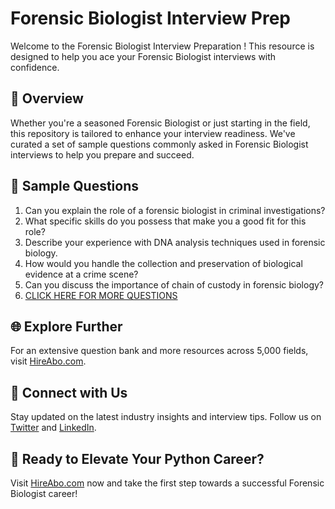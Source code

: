 # Forensic Biologist Interview Prep

Welcome to the Forensic Biologist Interview Preparation ! This resource is designed to help you ace your Forensic Biologist interviews with confidence.

## 🚀 Overview

Whether you're a seasoned Forensic Biologist or just starting in the field, this repository is tailored to enhance your interview readiness. We've curated a set of sample questions commonly asked in Forensic Biologist interviews to help you prepare and succeed.

## 📝 Sample Questions

1. Can you explain the role of a forensic biologist in criminal investigations?
2. What specific skills do you possess that make you a good fit for this role?
3. Describe your experience with DNA analysis techniques used in forensic biology.
4. How would you handle the collection and preservation of biological evidence at a crime scene?
5. Can you discuss the importance of chain of custody in forensic biology?
6. [CLICK HERE FOR MORE QUESTIONS](https://hireabo.com/job/5_1_24/Forensic%20Biologist)

## 🌐 Explore Further

For an extensive question bank and more resources across 5,000 fields, visit [HireAbo.com](https://www.hireabo.com).

## 📱 Connect with Us

Stay updated on the latest industry insights and interview tips. Follow us on [Twitter](https://twitter.com/hireabo) and [LinkedIn](https://www.linkedin.com/in/hire-abo-3609972a8/).

## 🚀 Ready to Elevate Your Python Career?

Visit [HireAbo.com](https://www.hireabo.com) now and take the first step towards a successful Forensic Biologist career!